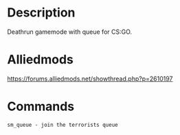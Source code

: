 # Description
Deathrun gamemode with queue for CS:GO.

# Alliedmods
https://forums.alliedmods.net/showthread.php?p=2610197

# Commands
```
sm_queue - join the terrorists queue
```
